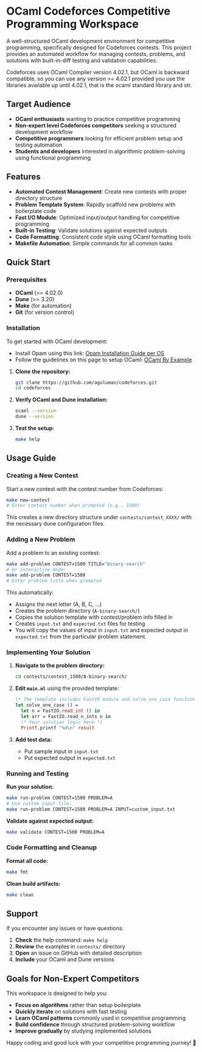 # OCaml Codeforces Competitive Programming Workspace

A well-structured OCaml development environment for competitive programming, specifically designed for Codeforces contests. This project provides an automated workflow for managing contests, problems, and solutions with built-in-diff testing and validation capabilities.

Codeforces uses OCaml Compiler version 4.02.1, but OCaml is backward compatible, so you can use any version >= 4.02.1 provided you use the libraries available up until 4.02.1, that is the ocaml standard library and str.

## Target Audience

- **OCaml enthusiasts** wanting to practice competitive programming
- **Non-expert level Codeforces competitors** seeking a structured development workflow
- **Competitive programmers** looking for efficient problem setup and testing automation
- **Students and developers** interested in algorithmic problem-solving using functional programming

## Features

- **Automated Contest Management**: Create new contests with proper directory structure
- **Problem Template System**: Rapidly scaffold new problems with boilerplate code
- **Fast I/O Module**: Optimized input/output handling for competitive programming
- **Built-in Testing**: Validate solutions against expected outputs
- **Code Formatting**: Consistent code style using OCaml formatting tools
- **Makefile Automation**: Simple commands for all common tasks


## Quick Start

### Prerequisites

- **OCaml** (>= 4.02.0)
- **Dune** (>= 3.20)
- **Make** (for automation)
- **Git** (for version control)

### Installation
To get started with OCaml development:

- Install Opam using this link: [Opam Installation Guide per OS](https://opam.ocaml.org/doc/Install.html)
- Follow the guidelines on this page to setup OCaml: [OCaml By Example](https://o1-labs.github.io/ocamlbyexample/basics-opam.html)

1. **Clone the repository:**
   ```bash
   git clone https://github.com/aguluman/codeforces.git
   cd codeforces
   ```

2. **Verify OCaml and Dune installation:**
   ```bash
   ocaml --version
   dune --version
   ```

3. **Test the setup:**
   ```bash
   make help
   ```

## Usage Guide

### Creating a New Contest

Start a new contest with the contest number from Codeforces:

```bash
make new-contest
# Enter contest number when prompted (e.g., 1500)
```

This creates a new directory structure under `contests/contest_XXXX/` with the necessary dune configuration files.

### Adding a New Problem

Add a problem to an existing contest:

```bash
make add-problem CONTEST=1500 TITLE="binary-search"
# Or interactive mode:
make add-problem CONTEST=1500
# Enter problem title when prompted
```

This automatically:
- Assigns the next letter (A, B, C, ...)
- Creates the problem directory (`A-binary-search/`)
- Copies the solution template with contest/problem info filled in
- Creates `input.txt` and `expected.txt` files for testing
- You will copy the values of input in `input.txt` and expected output in `expected.txt` from the particular problem statement.

### Implementing Your Solution

1. **Navigate to the problem directory:**
   ```bash
   cd contests/contest_1500/A-binary-search/
   ```

2. **Edit `main.ml`** using the provided template:
   ```ocaml
   (* The template includes FastIO module and solve_one_case function *)
   let solve_one_case () =
     let n = FastIO.read_int () in
     let arr = FastIO.read_n_ints n in
     (* Your solution logic here *)
     Printf.printf "%d\n" result
   ```

3. **Add test data:**
   - Put sample input in `input.txt`
   - Put expected output in `expected.txt`

### Running and Testing

**Run your solution:**
```bash
make run-problem CONTEST=1500 PROBLEM=A
# Use custom input file:
make run-problem CONTEST=1500 PROBLEM=A INPUT=custom_input.txt
```

**Validate against expected output:**
```bash
make validate CONTEST=1500 PROBLEM=A
```

### Code Formatting and Cleanup

**Format all code:**
```bash
make fmt
```

**Clean build artifacts:**
```bash
make clean
```


## Support

If you encounter any issues or have questions:

1. **Check** the help command: `make help`
2. **Review** the examples in `contests/` directory
3. **Open** an issue on GitHub with detailed description
4. **Include** your OCaml and Dune versions

## Goals for Non-Expert Competitors

This workspace is designed to help you:

- **Focus on algorithms** rather than setup boilerplate
- **Quickly iterate** on solutions with fast testing
- **Learn OCaml patterns** commonly used in competitive programming
- **Build confidence** through structured problem-solving workflow
- **Improve gradually** by studying implemented solutions

Happy coding and good luck with your competitive programming journey! 🚀